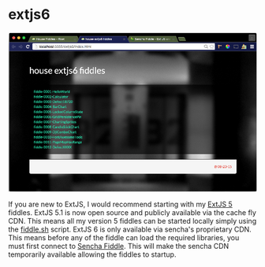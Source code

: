 extjs6
======

![Screenshot](screenshot.png)

If you are new to ExtJS, I would recommend starting with my [ExtJS 5](https://github.com/bradyhouse/house/tree/master/fiddles/extjs5) fiddles. ExtJS 5.1 is now
open source and publicly available via the cache fly CDN.  This means all my version 5 fiddles can be started
locally simply using the [fiddle.sh](https://github.com/bradyhouse/house/tree/master/scripts/fiddle.sh) script.  ExtJS 6 is only available via sencha's proprietary
CDN.  This means before any of the fiddle can load the required libraries, you must first connect to [Sencha Fiddle](https://fiddle.sencha.com/#home).
This will make the sencha CDN temporarily available allowing the fiddles to startup.


